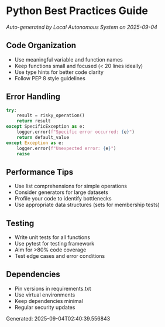 # Python Best Practices Guide
*Auto-generated by Local Autonomous System on 2025-09-04*

## Code Organization
- Use meaningful variable and function names
- Keep functions small and focused (< 20 lines ideally)
- Use type hints for better code clarity
- Follow PEP 8 style guidelines

## Error Handling
```python
try:
    result = risky_operation()
    return result
except SpecificException as e:
    logger.error(f"Specific error occurred: {e}")
    return default_value
except Exception as e:
    logger.error(f"Unexpected error: {e}")
    raise
```

## Performance Tips
- Use list comprehensions for simple operations
- Consider generators for large datasets
- Profile your code to identify bottlenecks
- Use appropriate data structures (sets for membership tests)

## Testing
- Write unit tests for all functions
- Use pytest for testing framework
- Aim for >80% code coverage
- Test edge cases and error conditions

## Dependencies
- Pin versions in requirements.txt
- Use virtual environments
- Keep dependencies minimal
- Regular security updates

Generated: 2025-09-04T02:40:39.556843
